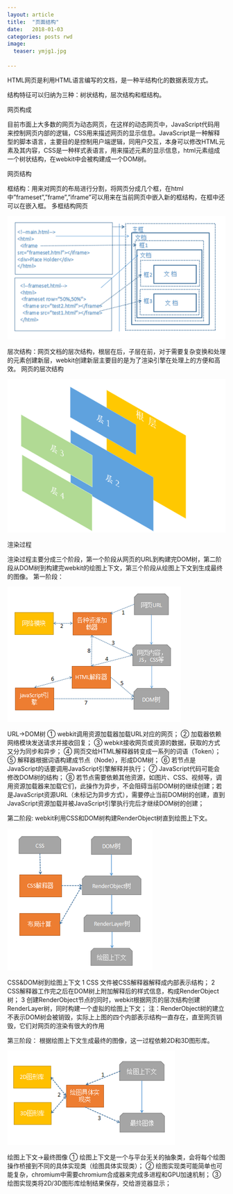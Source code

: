 ```yaml
---
layout: article
title:  "页面结构"
date:   2018-01-03
categories: posts rwd
image:
  teaser: ymjg1.jpg

---
```


HTML网页是利用HTML语言编写的文档，是一种半结构化的数据表现方式。

结构特征可以归纳为三种：树状结构，层次结构和框结构。

网页构成

目前市面上大多数的网页为动态网页，在这样的动态网页中，JavaScript代码用来控制网页内部的逻辑，CSS用来描述网页的显示信息。JavaScript是一种解释型的脚本语言，主要目的是控制用户端逻辑，同用户交互，本身可以修改HTML元素及其内容，CSS是一种样式表语言，用来描述元素的显示信息，html元素组成一个树状结构，在webkit中会被构建成一个DOM树。

网页结构

框结构：用来对网页的布局进行分割，将网页分成几个框，在html中”frameset”,”frame”,”iframe”可以用来在当前网页中嵌入新的框结构，在框中还可以在嵌入框。 
多框结构网页

![框结构](\images\ymjg1.jpg)

层次结构：网页文档的层次结构，根层在后，子层在前，对于需要复杂变换和处理的元素创建新层，webkit创建新层主要目的是为了渲染引擎在处理上的方便和高效。 
网页的层次结构

![层次结构](\images\ymjg2.jpg)

渲染过程

渲染过程主要分成三个阶段，第一个阶段从网页的URL到构建完DOM树，第二阶段从DOM树到构建完webkit的绘图上下文，第三个阶段从绘图上下文到生成最终的图像。 
第一阶段： 

![第一阶段](\images\ymjg3.jpg)

URL->DOM树 
① webkit调用资源加载器加载URL对应的网页； 
② 加载器依赖网络模块发送请求并接收回复； 
③ webkit接收网页或资源的数据，获取的方式又分为同步和异步； 
④ 网页交给HTML解释器转变成一系列的词语（Token）； 
⑤ 解释器根据词语构建成节点（Node），形成DOM树； 
⑥ 若节点是JavaScript的话要调用JavaScript引擎解释并执行； 
⑦ JavaScript代码可能会修改DOM树的结构； 
⑧ 若节点需要依赖其他资源，如图片、CSS、视频等，调用资源加载器来加载它们，此操作为异步，不会阻碍当前DOM树的继续创建；若是JavaScript资源URL（未标记为异步方式），需要停止当前DOM树的创建，直到JavaScript资源加载并被JavaScript引擎执行完后才继续DOM树的创建；

第二阶段: 
webkit利用CSS和DOM树构建RenderObject树直到绘图上下文。
 
 ![第二阶段](\images\ymjg4.jpg)
 
CSS&DOM树到绘图上下文 
1 CSS 文件被CSS解释器解释成内部表示结构； 
2 CSS解释器工作完之后在DOM树上附加解释后的样式信息，构成RenderObject树； 
3 创建RenderObject节点的同时，webkit根据网页的层次结构创建RenderLayer树，同时构建一个虚拟的绘图上下文； 
注：RenderObject树的建立不表示DOM树会被销毁，实际上上图的四个内部表示结构一直存在，直至网页销毁，它们对网页的渲染有很大的作用

第三阶段： 
根据绘图上下文生成最终的图像，这一过程依赖2D和3D图形库。

 ![第三阶段](\images\ymjg5.jpg) 
 
绘图上下文->最终图像 
① 绘图上下文是一个与平台无关的抽象类，会将每个绘图操作桥接到不同的具体实现类（绘图具体实现类）； 
② 绘图实现类可能简单也可能复杂，chromium中需要chromium合成器来完成多进程和GPU加速机制； 
③ 绘图实现类将2D/3D图形库绘制结果保存，交给游览器显示；